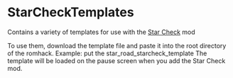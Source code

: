 # StarCheckTemplates
Contains a variety of templates for use with the [Star Check](https://github.com/andre1048576/StarCheck) mod

To use them, download the template file and paste it into the root directory of the romhack. 
Example: put the star_road_starcheck_template
The template will be loaded on the pause screen when you add the Star Check mod.
